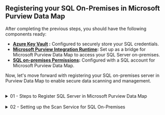 ## Registering your SQL On-Premises in Microsoft Purview Data Map

After completing the previous steps, you should have the following components ready:
- **[Azure Key Vault](03a%20-%20Azure%20Key%20Vault.md) :** Configured to securely store your SQL credentials.
- **[Microsoft Purview Integration Runtime](03b%20-%20IntegrationRuntime.md):** Set up as a bridge for Microsoft Purview Data Map to access your SQL Server on-premises.
- **[SQL on-premises Permissions](03c%20-%20Configure%20SQL%20on-premises.md):** Configured with a SQL account for Microsoft Purview Data Map.

Now, let's move forward with registering your SQL on-premises server in Purview Data Map to enable secure data scanning and management.

<br>
<details>
<summary>01 - Steps to Register SQL Server in Microsoft Purview Data Map</summary>
<br>
  
Steps to Register SQL Server in Microsoft Purview Data Map:
1. Navigate to the **Data Map** in the  [Microsoft Purview Portal](https://purview.microsoft.com).
2. Select **Data sources** on the left side.
3. Under **Register data source**, search for and select **SQL Server**.
4. Obtain the **Fully-Qualified Domain Name (FQDN)** of your SQL on-premises server from the **About** menu under **Settings**.
5. In the next step, provide the following information:
  - **Data source name:** Enter a descriptive name, such as the server name.
  - **Server endpoint:** Input the FQDN from your SQL Server.
  - **Domain:** Select an existing domain or one created in [Step 2](02%20-%20PurviewPortalConfiguration.md) of this guide.
  - **Collection:** Choose the collection previously created in [Step 2](02%20-%20PurviewPortalConfiguration.md) of this guide.
6. Press **Register**
<br>

<p align="center">
<img src="https://github.com/user-attachments/assets/d2095ec5-8238-4fed-9599-a382c8c7ab57" width="650"></p>
<p align="center">Microsoft Purview Data Map, Register.</p>
<br>

<p align="center">
<img src="https://github.com/user-attachments/assets/89f4d9c7-f161-4c35-a24f-761b1a86874b" width="650"></p>
<p align="center">Microsoft Purview Data Map, Register data source.</p>
<br>

<p align="center">
<img src="https://github.com/user-attachments/assets/2ebb8c52-832e-4fd4-bdc0-cd76c1b6691f" width="650"></p>
<p align="center">Microsoft Purview Data Map, Select SQL Server.</p>
<br>

<p align="center">
<img src="https://github.com/user-attachments/assets/02c016fa-3f1e-4c65-a8e2-171d9dd2b3c9" width="650"></p>
<p align="center">SQL Server get Full-Qualified Domain Name.</p>
<br>

<p align="center">
<img src="https://github.com/user-attachments/assets/dc4f59de-cd01-4183-afcb-46249fccfa04" width="650"></p>
<p align="center">Microsoft Purview Data Map, register SQL server.</p>
<br>

</details>
<br>

<details>
<summary>02 - Setting up the Scan Service for SQL On-Premises</summary>
<br>

Setting Up the Scan Service for SQL On-Premises:
1. Press the scan icon (a small circular blue icon).
2. Complete the following information:
  - **Name:** Use the default name or enter a custom one.
  - **Connect with integration runtime:** Select the runtime configured in [Step 3](03b%20-%20IntegrationRuntime.md).
  - **Server endpoint:** This will default to the SQL Server FQDN.
  - **Database name:** Leave blank to scan all databases or specify a database to scan.
  - **Enable** logging for scan monitoring.
  - **Domain:** This will be selected by default.
  - **Collection:** Select the collection created in [Step 2](02%20-%20PurviewPortalConfiguration.md).
3. Press **test connection** to validate your configuration and then **Continue**.
4. **Scope your scan:** Optionally, select specific tables or reduce the scope of the scan.
5. **Select a scan rule set:** Choose the default SqlServer rule set.
6. **Set a scan trigger:** Schedule your scan. For example, set it to run on the 1st day of each month.
7. Press **Save and Run**. If you do not want to run the scan immediately, click the arrow next to the button and select **Save** only.

After completing these steps, you can monitor the scan progress and view the results once the process is complete.
<br>

<p align="center">
<img src="https://github.com/user-attachments/assets/9763a1cd-e1ad-44e5-946f-4a93845f7e90" width="650"></p>
<p align="center">Microsoft Purview Data Map, Set scan.</p>
<br>

<p align="center">
<img src="https://github.com/user-attachments/assets/28f82076-fe00-46d5-93df-9e9fd0218de4" width="300"></p>
<p align="center">Microsoft Purview Data Map, Configure scan.</p>
<br>

<p align="center">
<img src="https://github.com/user-attachments/assets/ec576202-975f-4dc2-9076-f06b67816b42" width="300"></p>
<p align="center">Microsoft Purview Data Map, Scope scan.</p>
<br>

<p align="center">
<img src="https://github.com/user-attachments/assets/169000c1-0970-4176-afc6-e81c9c37afec" width="300"></p>
<p align="center">Microsoft Purview Data Map, Select a scan rule set.</p>
<br>

<p align="center">
<img src="https://github.com/user-attachments/assets/1e5cd23f-88ed-42a6-bb26-f2f5baad7c9e" width="300"></p>
<p align="center">Microsoft Purview Data Map, Schedule the scan process.</p>
<br>

<p align="center">
<img src="https://github.com/user-attachments/assets/13cc739c-5858-4c0f-a60a-76f9bc688ef0" width="300"></p>
<p align="center">Microsoft Purview Data Map, Establish schedule.</p>
<br>

<p align="center">
<img src="https://github.com/user-attachments/assets/28c8f447-94cf-4504-a6e1-bd561a1ac34c" width="300"></p>
<p align="center">Microsoft Purview Data Map, Review, Save and Run.</p>
<br>

<p align="center">
<img src="https://github.com/user-attachments/assets/cfc658dd-f6c2-403a-889c-11a5fdedb5e7" width="650"></p>
<p align="center">Microsoft Purview Data Map, Scanning process.</p>
<br>

<p align="center">
<img src="https://github.com/user-attachments/assets/845674de-d21d-4983-b142-e5fef4394c9c" width="650"></p>
<p align="center">Microsoft Purview Data Map, Scanning completed</p>
<br>

</details>
<br>
<br>
